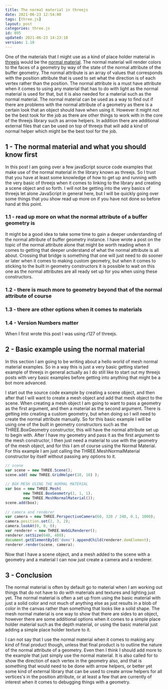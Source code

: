 ```yaml
---
title: The normal material in threejs
date: 2021-06-23 12:54:00
tags: [three.js]
layout: post
categories: three.js
id: 895
updated: 2021-06-23 14:23:10
version: 1.18
---
```


One of the materials that I might use as a kind of place holder material in [threejs](https://threejs.org/docs/#manual/en/introduction/Creating-a-scene) would be the [normal material](https://threejs.org/docs/#api/en/materials/MeshNormalMaterial). The normal material will render colors to the faces of a geometry by way of the state of the normal attribute of the buffer geometry. The normal attribute is an array of values that corresponds with the position attribute that is used to set what the direction is of each vertex rather than the position. The normal attribute is a must have attribute when it comes to using any material that has to do with light as the normal material is used for that, but it is also needed for a material such as the normal material.
The normal material can be used as a way to find out if there are problems with the normal attribute of a geometry as there is a certain look that an object should have when using it. However it might not be the best took for the job as there are other things to work with in the core of the threejs library such as arrow helpers. In addition there are additional external files that can be used on top of threejs that will add a kind of normal helper which might be the best tool for the job.

<!-- more -->

## 1 - The normal material and what you should know first

In this post I am going over a few javaScript source code examples that make use of the normal material in the library known as threejs. So I trust that you have at least some knowledge of how to get up and running with the very basic of threejs when it comes to linking to the library and creating a scene object and so forth. I will not be getting into the very basics of threejs let alone JavaScript in general here, but I will be quickly going over some things that you show read up more on if you have not done so before hand at this point.

### 1.1 - read up more on what the normal attribute of a buffer geometry is

It might be a good idea to take some time to gain a deeper understanding of the normal attribute of  buffer geometry instance. I have wrote a post on the topic of the normal attribute alone that might be worth reading when it comes to getting that deeper understand of what the normal attribute is all about. Crossing that bridge is something that one will just need to do sooner or later when it comes to making custom geometry, but when it comes to sticking to the built in geometry constructors it is possible to wait on this one as the normal attributes are all ready set up for you when using these constructors.

### 1.2 - there is much more to geometry beyond that of the normal attribute of course

### 1.3 - there are other options when it comes to materials

### 1.4 - Version Numbers matter

When I first wrote this post I was using r127 of threejs.

## 2 - Basic example using the normal material

In this section I am going to be writing about a hello world of mesh normal material examples. So in a way this is just a very basic getting started example of threejs in general actually as I do still like to start out my threejs posts with very basic examples before getting into anything that might be a bot more advanced.

I start out the source code example by creating a scene object, and then after that I will want to create a mesh object and add that mesh object to the scene. When creating a mesh object I am going to want to pass a geometry as the first argument, and then a material as the second argument. There is getting into creating a custom geometry, but when doing so I will need to create the normal attribute manually. So for this basic example I will be using one of the built in geometry constructors such as the THREE.BoxGeometry constructor, this will have the normal attribute set up to begin with. After I have my geometry and pass it as the first argument to the mesh constructor, I then just need a material to use with the geometry of the mesh object, and for this I am of course using the Normal Material. For this example I am just calling the THREE.MeshNormalMaterial constructor by itself without passing any options to it.

```js
// scene
var scene = new THREE.Scene();
scene.add( new THREE.GridHelper(10, 10) );
 
// BOX MESH USING THE NORMAL MATERIAL
var box = new THREE.Mesh(
        new THREE.BoxGeometry(1, 1, 1),
        new THREE.MeshNormalMaterial());
scene.add(box);
 
// camera and renderer
var camera = new THREE.PerspectiveCamera(60, 320 / 240, 0.1, 1000);
camera.position.set(2, 3, 2);
camera.lookAt(0, 0, 0);
var renderer = new THREE.WebGLRenderer();
renderer.setSize(640, 480);
document.getElementById('demo').appendChild(renderer.domElement);
renderer.render(scene, camera);
```

Now that I have a scene object, and a mesh added to the scene with a geometry and a material I can now just create a camera and a renderer.

## 3 - Conclusion

The normal material is often by default go to material when I am working out things that do not have to do with materials and textures and lighting just yet. The normal material is often a set up from using the basic material with just a solid color and not much of anything else as just results in a blob of color in the canvas rather than something that looks like a solid shape. The mesh normal material is one way to show that there are sides to an object, however there are some additional options when it comes to a simple place holder material such as the depth material, or using the basic material just adding a simple place holder texture to it.

I can not say that I use the normal material when it comes to making any kind of final product though, unless that final product is to outline the nature of the normal attribute of a geometry. Even then I think I should add more to the example that just simply use the normal material. It is also called for to show the direction of each vertex in the geometry also, and that is something that would need to be done with arrow helpers, or better yet some kind of external library that can be used to create arrow helpers for all vertices's in the position attribute, or at least a few that are currently of interest when it comes to debugging things with a geometry.
